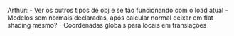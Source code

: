 Arthur:
	-	Ver os outros tipos de obj e se tão funcionando com o load atual
	-	Modelos sem normais declaradas, após calcular normal deixar em flat shading mesmo?
	-	Coordenadas globais para locais em translações
